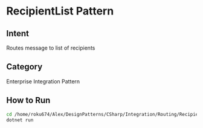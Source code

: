 # RecipientList Pattern

## Intent
Routes message to list of recipients

## Category
Enterprise Integration Pattern

## How to Run
```bash
cd /home/roku674/Alex/DesignPatterns/CSharp/Integration/Routing/RecipientList
dotnet run
```
